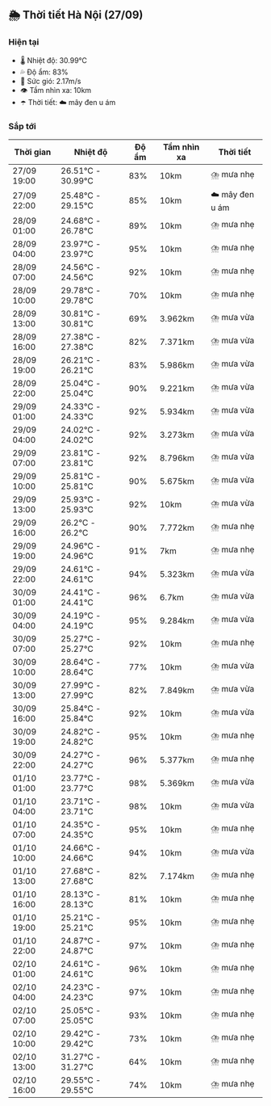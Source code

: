 ## 🌦️ Thời tiết Hà Nội (27/09)

### Hiện tại

- 🌡️ Nhiệt độ: 30.99℃
- 💦 Độ ẩm: 83%
- 💨 Sức gió: 2.17m/s
- 👁️ Tầm nhìn xa: 10km
- ☂️ Thời tiết: ☁️ mây đen u ám

### Sắp tới

| Thời gian | Nhiệt độ | Độ ẩm | Tầm nhìn xa | Thời tiết |
| --- | --- | --- | --- | --- |
| 27/09 19:00 | 26.51℃ - 30.99℃ | 83% | 10km | ⛈️ mưa nhẹ |
| 27/09 22:00 | 25.48℃ - 29.15℃ | 85% | 10km | ☁️ mây đen u ám |
| 28/09 01:00 | 24.68℃ - 26.78℃ | 89% | 10km | ⛈️ mưa nhẹ |
| 28/09 04:00 | 23.97℃ - 23.97℃ | 95% | 10km | ⛈️ mưa nhẹ |
| 28/09 07:00 | 24.56℃ - 24.56℃ | 92% | 10km | ⛈️ mưa nhẹ |
| 28/09 10:00 | 29.78℃ - 29.78℃ | 70% | 10km | ⛈️ mưa nhẹ |
| 28/09 13:00 | 30.81℃ - 30.81℃ | 69% | 3.962km | ⛈️ mưa vừa |
| 28/09 16:00 | 27.38℃ - 27.38℃ | 82% | 7.371km | ⛈️ mưa vừa |
| 28/09 19:00 | 26.21℃ - 26.21℃ | 83% | 5.986km | ⛈️ mưa vừa |
| 28/09 22:00 | 25.04℃ - 25.04℃ | 90% | 9.221km | ⛈️ mưa vừa |
| 29/09 01:00 | 24.33℃ - 24.33℃ | 92% | 5.934km | ⛈️ mưa vừa |
| 29/09 04:00 | 24.02℃ - 24.02℃ | 92% | 3.273km | ⛈️ mưa vừa |
| 29/09 07:00 | 23.81℃ - 23.81℃ | 92% | 8.796km | ⛈️ mưa vừa |
| 29/09 10:00 | 25.81℃ - 25.81℃ | 90% | 5.675km | ⛈️ mưa vừa |
| 29/09 13:00 | 25.93℃ - 25.93℃ | 92% | 10km | ⛈️ mưa vừa |
| 29/09 16:00 | 26.2℃ - 26.2℃ | 90% | 7.772km | ⛈️ mưa nhẹ |
| 29/09 19:00 | 24.96℃ - 24.96℃ | 91% | 7km | ⛈️ mưa nhẹ |
| 29/09 22:00 | 24.61℃ - 24.61℃ | 94% | 5.323km | ⛈️ mưa vừa |
| 30/09 01:00 | 24.41℃ - 24.41℃ | 96% | 6.7km | ⛈️ mưa vừa |
| 30/09 04:00 | 24.19℃ - 24.19℃ | 95% | 9.284km | ⛈️ mưa vừa |
| 30/09 07:00 | 25.27℃ - 25.27℃ | 92% | 10km | ⛈️ mưa nhẹ |
| 30/09 10:00 | 28.64℃ - 28.64℃ | 77% | 10km | ⛈️ mưa vừa |
| 30/09 13:00 | 27.99℃ - 27.99℃ | 82% | 7.849km | ⛈️ mưa vừa |
| 30/09 16:00 | 25.84℃ - 25.84℃ | 92% | 10km | ⛈️ mưa vừa |
| 30/09 19:00 | 24.82℃ - 24.82℃ | 95% | 10km | ⛈️ mưa nhẹ |
| 30/09 22:00 | 24.27℃ - 24.27℃ | 96% | 5.377km | ⛈️ mưa nhẹ |
| 01/10 01:00 | 23.77℃ - 23.77℃ | 98% | 5.369km | ⛈️ mưa vừa |
| 01/10 04:00 | 23.71℃ - 23.71℃ | 98% | 10km | ⛈️ mưa vừa |
| 01/10 07:00 | 24.35℃ - 24.35℃ | 95% | 10km | ⛈️ mưa nhẹ |
| 01/10 10:00 | 24.66℃ - 24.66℃ | 94% | 10km | ⛈️ mưa vừa |
| 01/10 13:00 | 27.68℃ - 27.68℃ | 82% | 7.174km | ⛈️ mưa nhẹ |
| 01/10 16:00 | 28.13℃ - 28.13℃ | 81% | 10km | ⛈️ mưa nhẹ |
| 01/10 19:00 | 25.21℃ - 25.21℃ | 95% | 10km | ⛈️ mưa nhẹ |
| 01/10 22:00 | 24.87℃ - 24.87℃ | 97% | 10km | ⛈️ mưa nhẹ |
| 02/10 01:00 | 24.61℃ - 24.61℃ | 96% | 10km | ⛈️ mưa nhẹ |
| 02/10 04:00 | 24.23℃ - 24.23℃ | 97% | 10km | ⛈️ mưa nhẹ |
| 02/10 07:00 | 25.05℃ - 25.05℃ | 93% | 10km | ⛈️ mưa nhẹ |
| 02/10 10:00 | 29.42℃ - 29.42℃ | 73% | 10km | ⛈️ mưa nhẹ |
| 02/10 13:00 | 31.27℃ - 31.27℃ | 64% | 10km | ⛈️ mưa nhẹ |
| 02/10 16:00 | 29.55℃ - 29.55℃ | 74% | 10km | ⛈️ mưa nhẹ |
